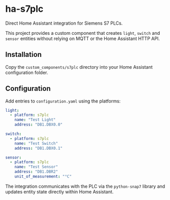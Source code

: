 # ha-s7plc

Direct Home Assistant integration for Siemens S7 PLCs.

This project provides a custom component that creates `light`, `switch` and `sensor` entities without relying on MQTT or the Home Assistant HTTP API.

## Installation

Copy the `custom_components/s7plc` directory into your Home Assistant
configuration folder.

## Configuration

Add entries to `configuration.yaml` using the platforms:

```yaml
light:
  - platform: s7plc
    name: "Test Light"
    address: "DB1.DBX0.0"

switch:
  - platform: s7plc
    name: "Test Switch"
    address: "DB1.DBX0.1"

sensor:
  - platform: s7plc
    name: "Test Sensor"
    address: "DB1.DBR2"
    unit_of_measurement: "°C"
```

The integration communicates with the PLC via the `python-snap7` library and
updates entity state directly within Home Assistant.
